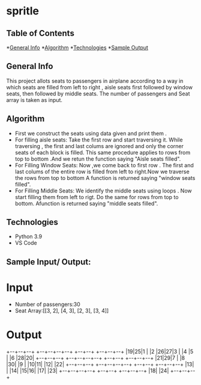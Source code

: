# spritle

## Table of Contents

*[General Info](#general-info)
*[Algorithm](#algorithm)
*[Technologies](#technologies)
*[Sample Output](sample-output)

## General Info
This project allots seats to passengers in airplane according to a way in which seats are filled from left to right , aisle seats first followed by window seats, then followed by middle seats.
The number of passengers and Seat array is taken as input.

## Algorithm

* First we construct the seats using data given and print them .
* For filling aisle seats:
     Take the first row and start traversing it.
     While traversing , the first and last colums are ignored and only the corner seats of each block is filled.
     This same procedure applies to rows from top to bottom .And we retun the function saying "Aisle seats filled".
* For Filling Window Seats:
     Now ,we come back to first row .
     The first and last colums of the entire row is filled from left to right.Now we traverse the rows from top to bottom 
     A function is returned saying "window seats filled".
* For Filling Middle Seats:
     We identify the middle seats using loops .
     Now start filling them from left to rigt.
     Do the same for rows from top to bottom. Afunction is returned saying "middle seats filled".
     
## Technologies

* Python 3.9
* VS Code

## Sample Input/ Output:
# Input

* Number of passengers:30
* Seat Array:[[3, 2], [4, 3], [2, 3], [3, 4]]

# Output

+--+--+--+    +--+--+--+--+    +--+--+    +--+--+--+
|19|25|1 |    |2 |26|27|3 |    |4 |5 |    |6 |28|20|
+--+--+--+    +--+--+--+--+    +--+--+    +--+--+--+
|21|29|7 |    |8 |30|  |9 |    |10|11|    |12|  |22|
+--+--+--+    +--+--+--+--+    +--+--+    +--+--+--+
              |13|  |  |14|    |15|16|    |17|  |23|
              +--+--+--+--+    +--+--+    +--+--+--+
                                          |18|  |24|
                                          +--+--+--+
